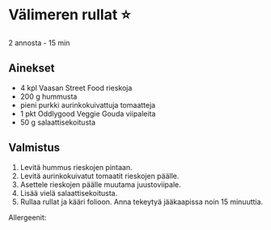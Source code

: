 # Välimeren rullat ⭐
2 annosta - 15 min


## Ainekset
- 4 kpl	Vaasan Street Food rieskoja
- 200 g	hummusta
- pieni purkki aurinkokuivattuja tomaatteja
- 1 pkt	Oddlygood Veggie Gouda viipaleita
- 50 g salaattisekoitusta


## Valmistus
1. Levitä hummus rieskojen pintaan.
2. Levitä aurinkokuivatut tomaatit rieskojen päälle.
3. Asettele rieskojen päälle muutama juustoviipale.
4. Lisää vielä salaattisekoitusta.
5. Rullaa rullat ja kääri folioon. Anna tekeytyä jääkaapissa noin 15 minuuttia.

Allergeenit:
